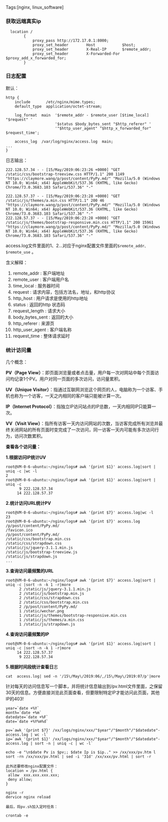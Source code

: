 Tags:[nginx, linux_software]

### 获取远端真实ip

```nginx
  location /
        {
            proxy_pass http://172.17.0.1:8000;
            proxy_set_header        Host            $host;
            proxy_set_header        X-Real-IP       $remote_addr;
            proxy_set_header        X-Forwarded-For $proxy_add_x_forwarded_for;
        }
```





### 日志配置

默认：

```nginx
http {
    include       /etc/nginx/mime.types;
    default_type  application/octet-stream;

    log_format  main  '$remote_addr - $remote_user [$time_local] "$request" '
                      '$status $body_bytes_sent "$http_referer" '
                      '"$http_user_agent" "$http_x_forwarded_for" $request_time';

    access_log  /var/log/nginx/access.log  main;
...
}
```

日志输出：

```
222.128.57.34 - - [15/May/2019:06:23:26 +0000] "GET /static/css/bootstrap-treeview.css HTTP/1.1" 200 1149 "https://claymore.wang/p/post/content/PyPy.md/" "Mozilla/5.0 (Windows NT 10.0; Win64; x64) AppleWebKit/537.36 (KHTML, like Gecko) Chrome/73.0.3683.103 Safari/537.36" "-"

222.128.57.37 - - [15/May/2019:06:23:28 +0000] "GET /static/js/themes/a.min.css HTTP/1.1" 200 46 "https://claymore.wang/p/post/content/PyPy.md/" "Mozilla/5.0 (Windows NT 10.0; Win64; x64) AppleWebKit/537.36 (KHTML, like Gecko) Chrome/73.0.3683.103 Safari/537.36" "-"
222.128.57.37 - - [15/May/2019:06:23:28 +0000] "GET /static/js/themes/bootstrap-responsive.min.css HTTP/1.1" 200 15961 "https://claymore.wang/p/post/content/PyPy.md/" "Mozilla/5.0 (Windows NT 10.0; Win64; x64) AppleWebKit/537.36 (KHTML, like Gecko) Chrome/73.0.3683.103 Safari/537.36" "-"
```

access.log文件里面的$1、$2...对应于nginx配置文件里面的`$remote_addr、$remote_use` 。

含义解释：

1. remote_addr : 客户端地址
2. remote_user : 客户端用户名
3. time_local : 服务器时间
4. request : 请求内容，包括方法名，地址，和http协议
5. http_host : 用户请求是使用的http地址
6. status : 返回的http 状态码
7. request_length : 请求大小
8. body_bytes_sent : 返回的大小
9. http_referer : 来源页
10. http_user_agent : 客户端名称
11. request_time : 整体请求延时



### 统计访问量

几个概念：

**PV（Page View）**：即页面浏览量或者点击量，用户每一次对网站中每个页面访问均记录1个PV。用户对同一页面的多次访问，访问量累积。

**UV（Unique Visitor）**：指通过互联网浏览这个网页的人，电脑称为一个访客、手机也称为一个访客，一天之内相同的客户端只能被计算一次。

**IP（Internet Protocol）**：指独立IP访问站点的IP总数，一天内相同IP只能算一次。

**VV（Visit View）**：指所有访客一天内访问网站的次数，当访客完成所有浏览并最终关闭网站的所有页面时变完成了一次访问，同一访客一天内可能有多次访问行为，访问次数累积。



**查看各个访问量：**

**1.根据访问IP统计UV**

```
root@VM-0-6-ubuntu:~/nginx/logs# awk '{print $1}' access.log|sort | uniq -c |wc -l
2
root@VM-0-6-ubuntu:~/nginx/logs# awk '{print $1}' access.log|sort | uniq -c
      9 222.128.57.34
     14 222.128.57.37
```



**2.统计访问URL统计PV**

```
root@VM-0-6-ubuntu:~/nginx/logs# awk '{print $7}' access.log|wc -l
23
root@VM-0-6-ubuntu:~/nginx/logs# awk '{print $7}' access.log
/p/post/content/PyPy.md/
/favicon.ico
/p/post/content/PyPy.md/
/static/css/bootstrap.min.css
/static/css/strapdown.css
/static/js/jquery-3.1.1.min.js
/static/js/bootstrap-treeview.js
/static/js/strapdown.js
...
```



**3.查询访问最频繁的URL**

```
root@VM-0-6-ubuntu:~/nginx/logs# awk '{print $7}' access.log|sort | uniq -c |sort -n -k 1 -r|more
      2 /static/js/jquery-3.1.1.min.js
      2 /static/js/bootstrap.min.js
      2 /static/css/strapdown.css
      2 /static/css/bootstrap.min.css
      2 /p/post/content/PyPy.md/
      1 /static/wechar.png
      1 /static/js/themes/bootstrap-responsive.min.css
      1 /static/js/themes/a.min.css
      1 /static/js/strapdown.js
```



**4.查询访问最频繁的IP**

```
root@VM-0-6-ubuntu:~/nginx/logs# awk '{print $1}' access.log|sort | uniq -c |sort -n -k 1 -r|more
     14 222.128.57.37
      9 222.128.57.34
```



**5.根据时间段统计查看日**志

```
cat  access.log| sed -n '/15\/May\/2019:06/,/15\/May\/2019:07/p'|more
```







针对每天的访问信息写一个脚本，并将统计信息输出到/pv.html文件里面，之保留30天的信息。方便直接浏览此页面查看，但要限制特定IP才能访问此页面，其他IP的403!

```
year=`date +%Y`  
month=`date +%m`
datedate=`date +%F`
date=`date +%Y%m%d`

pv=`awk '{print $7}' /xx/logs/nginx/xxx/"$year"/"$month"/"$datedate"-access.log | wc -l`
ip=`awk '{print $1}' /xx/logs/nginx/xxx/"$year"/"$month"/"$datedate"-access.log | sort -n | uniq -c | wc -l`

echo -e "\n$date Pv is $pv;; $date Ip is $ip.." >> /xx/xxx/pv.htm l sort -rn /xx/xxx/pv.html | sed -i '31d' /xx/xxx/pv.html | sort -r

此外还要修改nginx配置文件：
location = /pv.html {
 allow  xxx.xxx.xxx.xxx;
 deny allow;
}

nginx -r
dervice nginx reload

最后，将pv.sh加入定时任务：

crontab -e

```
